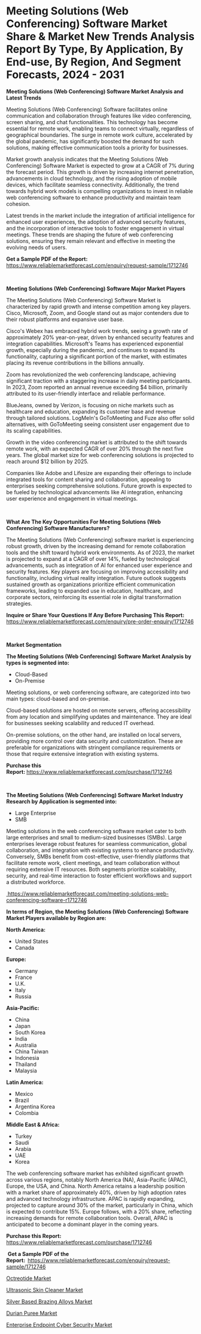 <p><h1>Meeting Solutions (Web Conferencing) Software Market Share & Market New Trends Analysis Report By Type, By Application, By End-use, By Region, And Segment Forecasts, 2024 - 2031</h1></p><p><strong>Meeting Solutions (Web Conferencing) Software Market Analysis and Latest Trends</strong></p>
<p><p>Meeting Solutions (Web Conferencing) Software facilitates online communication and collaboration through features like video conferencing, screen sharing, and chat functionalities. This technology has become essential for remote work, enabling teams to connect virtually, regardless of geographical boundaries. The surge in remote work culture, accelerated by the global pandemic, has significantly boosted the demand for such solutions, making effective communication tools a priority for businesses.</p><p>Market growth analysis indicates that the Meeting Solutions (Web Conferencing) Software Market is expected to grow at a CAGR of 7% during the forecast period. This growth is driven by increasing internet penetration, advancements in cloud technology, and the rising adoption of mobile devices, which facilitate seamless connectivity. Additionally, the trend towards hybrid work models is compelling organizations to invest in reliable web conferencing software to enhance productivity and maintain team cohesion.</p><p>Latest trends in the market include the integration of artificial intelligence for enhanced user experiences, the adoption of advanced security features, and the incorporation of interactive tools to foster engagement in virtual meetings. These trends are shaping the future of web conferencing solutions, ensuring they remain relevant and effective in meeting the evolving needs of users.</p></p>
<p><strong>Get a Sample PDF of the Report:&nbsp;</strong> <a href="https://www.reliablemarketforecast.com/enquiry/request-sample/1712746?utm_campaign=1805&utm_medium=2&utm_source=Github&utm_content=ia&utm_term=22102024&utm_id=meeting-solutions-web-conferencing-software">https://www.reliablemarketforecast.com/enquiry/request-sample/1712746</a></p>
<p>&nbsp;</p>
<p><strong>Meeting Solutions (Web Conferencing) Software Major Market Players</strong></p>
<p><p>The Meeting Solutions (Web Conferencing) Software Market is characterized by rapid growth and intense competition among key players. Cisco, Microsoft, Zoom, and Google stand out as major contenders due to their robust platforms and expansive user base. </p><p>Cisco's Webex has embraced hybrid work trends, seeing a growth rate of approximately 20% year-on-year, driven by enhanced security features and integration capabilities. Microsoft's Teams has experienced exponential growth, especially during the pandemic, and continues to expand its functionality, capturing a significant portion of the market, with estimates placing its revenue contributions in the billions annually.</p><p>Zoom has revolutionized the web conferencing landscape, achieving significant traction with a staggering increase in daily meeting participants. In 2023, Zoom reported an annual revenue exceeding $4 billion, primarily attributed to its user-friendly interface and reliable performance.</p><p>BlueJeans, owned by Verizon, is focusing on niche markets such as healthcare and education, expanding its customer base and revenue through tailored solutions. LogMeIn's GoToMeeting and Fuze also offer solid alternatives, with GoToMeeting seeing consistent user engagement due to its scaling capabilities.</p><p>Growth in the video conferencing market is attributed to the shift towards remote work, with an expected CAGR of over 20% through the next five years. The global market size for web conferencing solutions is projected to reach around $12 billion by 2025.</p><p>Companies like Adobe and Lifesize are expanding their offerings to include integrated tools for content sharing and collaboration, appealing to enterprises seeking comprehensive solutions. Future growth is expected to be fueled by technological advancements like AI integration, enhancing user experience and engagement in virtual meetings.</p></p>
<p>&nbsp;</p>
<p><strong>What Are The Key Opportunities For Meeting Solutions (Web Conferencing) Software Manufacturers?</strong></p>
<p><p>The Meeting Solutions (Web Conferencing) software market is experiencing robust growth, driven by the increasing demand for remote collaboration tools and the shift toward hybrid work environments. As of 2023, the market is projected to expand at a CAGR of over 14%, fueled by technological advancements, such as integration of AI for enhanced user experience and security features. Key players are focusing on improving accessibility and functionality, including virtual reality integration. Future outlook suggests sustained growth as organizations prioritize efficient communication frameworks, leading to expanded use in education, healthcare, and corporate sectors, reinforcing its essential role in digital transformation strategies.</p></p>
<p><strong>Inquire or Share Your Questions If Any Before Purchasing This Report:</strong> <a href="https://www.reliablemarketforecast.com/enquiry/pre-order-enquiry/1712746?utm_campaign=1805&utm_medium=2&utm_source=Github&utm_content=ia&utm_term=22102024&utm_id=meeting-solutions-web-conferencing-software">https://www.reliablemarketforecast.com/enquiry/pre-order-enquiry/1712746</a></p>
<p>&nbsp;</p>
<p><strong>Market Segmentation</strong></p>
<p><strong>The Meeting Solutions (Web Conferencing) Software Market Analysis by types is segmented into:</strong></p>
<p><ul><li>Cloud-Based</li><li>On-Premise</li></ul></p>
<p><p>Meeting solutions, or web conferencing software, are categorized into two main types: cloud-based and on-premise. </p><p>Cloud-based solutions are hosted on remote servers, offering accessibility from any location and simplifying updates and maintenance. They are ideal for businesses seeking scalability and reduced IT overhead. </p><p>On-premise solutions, on the other hand, are installed on local servers, providing more control over data security and customization. These are preferable for organizations with stringent compliance requirements or those that require extensive integration with existing systems.</p></p>
<p><strong>Purchase this Report:&nbsp;</strong><a href="https://www.reliablemarketforecast.com/purchase/1712746?utm_campaign=1805&utm_medium=2&utm_source=Github&utm_content=ia&utm_term=22102024&utm_id=meeting-solutions-web-conferencing-software">https://www.reliablemarketforecast.com/purchase/1712746</a></p>
<p>&nbsp;</p>
<p><strong>The Meeting Solutions (Web Conferencing) Software Market Industry Research by Application is segmented into:</strong></p>
<p><ul><li>Large Enterprise</li><li>SMB</li></ul></p>
<p><p>Meeting solutions in the web conferencing software market cater to both large enterprises and small to medium-sized businesses (SMBs). Large enterprises leverage robust features for seamless communication, global collaboration, and integration with existing systems to enhance productivity. Conversely, SMBs benefit from cost-effective, user-friendly platforms that facilitate remote work, client meetings, and team collaboration without requiring extensive IT resources. Both segments prioritize scalability, security, and real-time interaction to foster efficient workflows and support a distributed workforce.</p></p>
<p><a href="https://www.reliablemarketforecast.com/meeting-solutions-web-conferencing-software-r1712746?utm_campaign=1805&utm_medium=2&utm_source=Github&utm_content=ia&utm_term=22102024&utm_id=meeting-solutions-web-conferencing-software">&nbsp;https://www.reliablemarketforecast.com/meeting-solutions-web-conferencing-software-r1712746</a></p>
<p><strong>In terms of Region, the Meeting Solutions (Web Conferencing) Software Market Players available by Region are:</strong></p>
<p>
    <p> <strong> North America: </strong>
        <ul>
            <li>United States</li>
            <li>Canada</li>
        </ul>
        </p> 
    <p> <strong> Europe: </strong>
        <ul>
            <li>Germany</li>
            <li>France</li>
            <li>U.K.</li>
            <li>Italy</li>
            <li>Russia</li>
        </ul>
        </p> 
    <p> <strong> Asia-Pacific: </strong>
        <ul>
            <li>China</li>
            <li>Japan</li>
            <li>South Korea</li>
            <li>India</li>
            <li>Australia</li>
            <li>China Taiwan</li>
            <li>Indonesia</li>
            <li>Thailand</li>
            <li>Malaysia</li>
        </ul>
        </p> 
    <p> <strong> Latin America: </strong>
        <ul>
            <li>Mexico</li>
            <li>Brazil</li>
            <li>Argentina Korea</li>
            <li>Colombia</li>
        </ul>
        </p> 
    <p> <strong> Middle East & Africa: </strong>
        <ul>
            <li>Turkey</li>
            <li>Saudi</li>
            <li>Arabia</li>
            <li>UAE</li>
            <li>Korea</li>
        </ul>
    </p>
    </p>
<p><p>The web conferencing software market has exhibited significant growth across various regions, notably North America (NA), Asia-Pacific (APAC), Europe, the USA, and China. North America retains a leadership position with a market share of approximately 40%, driven by high adoption rates and advanced technology infrastructure. APAC is rapidly expanding, projected to capture around 30% of the market, particularly in China, which is expected to contribute 15%. Europe follows, with a 20% share, reflecting increasing demands for remote collaboration tools. Overall, APAC is anticipated to become a dominant player in the coming years.</p></p>
<p><strong>Purchase this Report: </strong><a href="https://www.reliablemarketforecast.com/purchase/1712746?utm_campaign=1805&utm_medium=2&utm_source=Github&utm_content=ia&utm_term=22102024&utm_id=meeting-solutions-web-conferencing-software">https://www.reliablemarketforecast.com/purchase/1712746</a></p>
<p>&nbsp;<strong>Get a Sample PDF of the Report:&nbsp;&nbsp;</strong><a href="https://www.reliablemarketforecast.com/enquiry/request-sample/1712746?utm_campaign=1805&utm_medium=2&utm_source=Github&utm_content=ia&utm_term=22102024&utm_id=meeting-solutions-web-conferencing-software">https://www.reliablemarketforecast.com/enquiry/request-sample/1712746</a></p>
<p><strong></strong></p>
<p><p><a href="https://www.linkedin.com/pulse/global-octreotide-market-size-trends-analysis-regional-outlook-94dif?utm_campaign=1805&utm_medium=2&utm_source=Github&utm_content=ia&utm_term=22102024&utm_id=meeting-solutions-web-conferencing-software">Octreotide Market</a></p><p><a href="https://www.linkedin.com/pulse/booming-ultrasonic-skin-cleaner-market-sector-analysis-growth-pbcje?utm_campaign=1805&utm_medium=2&utm_source=Github&utm_content=ia&utm_term=22102024&utm_id=meeting-solutions-web-conferencing-software">Ultrasonic Skin Cleaner Market</a></p><p><a href="https://www.linkedin.com/pulse/silver-based-brazing-alloys-industry-resonance-122-amplification-tuczf?utm_campaign=1805&utm_medium=2&utm_source=Github&utm_content=ia&utm_term=22102024&utm_id=meeting-solutions-web-conferencing-software">Silver Based Brazing Alloys Market</a></p><p><a href="https://www.linkedin.com/pulse/durian-puree-revenue-growth-report-2024-2031-counsel-market-o8nhf?utm_campaign=1805&utm_medium=2&utm_source=Github&utm_content=ia&utm_term=22102024&utm_id=meeting-solutions-web-conferencing-software">Durian Puree Market</a></p><p><a href="https://github.com/GenaGaines34/Market-Research-Report-List-1/blob/main/enterprise-endpoint-cyber-security-market.md?utm_campaign=1805&utm_medium=2&utm_source=Github&utm_content=ia&utm_term=22102024&utm_id=meeting-solutions-web-conferencing-software">Enterprise Endpoint Cyber Security Market</a></p></p>